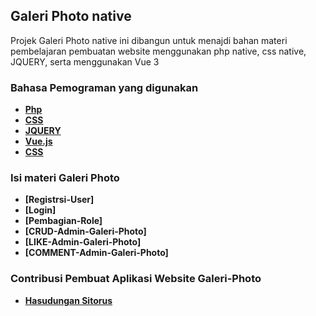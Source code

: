 ## Galeri Photo native

Projek Galeri Photo native ini dibangun untuk menajdi bahan materi pembelajaran pembuatan website menggunakan php native, css native, JQUERY, serta menggunakan Vue 3

### Bahasa Pemograman yang digunakan
- **[Php](https://www.php.net/)**
- **[CSS](https://developer.mozilla.org/en-US/docs/Web/CSS)**
- **[JQUERY](https://api.jquery.com/)**
- **[Vue.js](https://vuejs.org/guide/quick-start.html)**
- **[CSS](https://developer.mozilla.org/en-US/docs/Web/CSS)**


### Isi materi Galeri Photo
- **[Registrsi-User]**
- **[Login]**
- **[Pembagian-Role]**
- **[CRUD-Admin-Galeri-Photo]**
- **[LIKE-Admin-Galeri-Photo]**
- **[COMMENT-Admin-Galeri-Photo]**

### Contribusi Pembuat Aplikasi Website Galeri-Photo
- **[Hasudungan Sitorus](https://x.com/jung_doeng)** 
